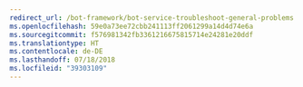 ```yaml
---
redirect_url: /bot-framework/bot-service-troubleshoot-general-problems
ms.openlocfilehash: 59e0a73ee72cbb241113ff2061299a14d4d74e6a
ms.sourcegitcommit: f576981342fb3361216675815714e24281e20ddf
ms.translationtype: HT
ms.contentlocale: de-DE
ms.lasthandoff: 07/18/2018
ms.locfileid: "39303109"
---
```


